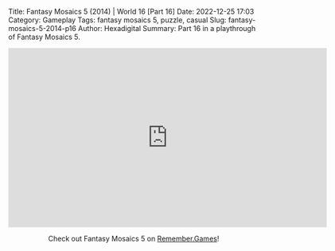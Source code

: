 Title: Fantasy Mosaics 5 (2014) | World 16 [Part 16]
Date: 2022-12-25 17:03
Category: Gameplay
Tags: fantasy mosaics 5,  puzzle,  casual
Slug: fantasy-mosaics-5-2014-p16
Author: Hexadigital
Summary: Part 16 in a playthrough of Fantasy Mosaics 5.

<center><iframe src="https://www.youtube.com/embed/icGpODV3YMI?feature=oembed" allow="accelerometer; autoplay; encrypted-media; gyroscope; picture-in-picture" width="640" height="360" frameborder="0"></iframe>

Check out Fantasy Mosaics 5 on [Remember.Games](https://remember.games/game/6529/fantasy-mosaics-5/)!</center>